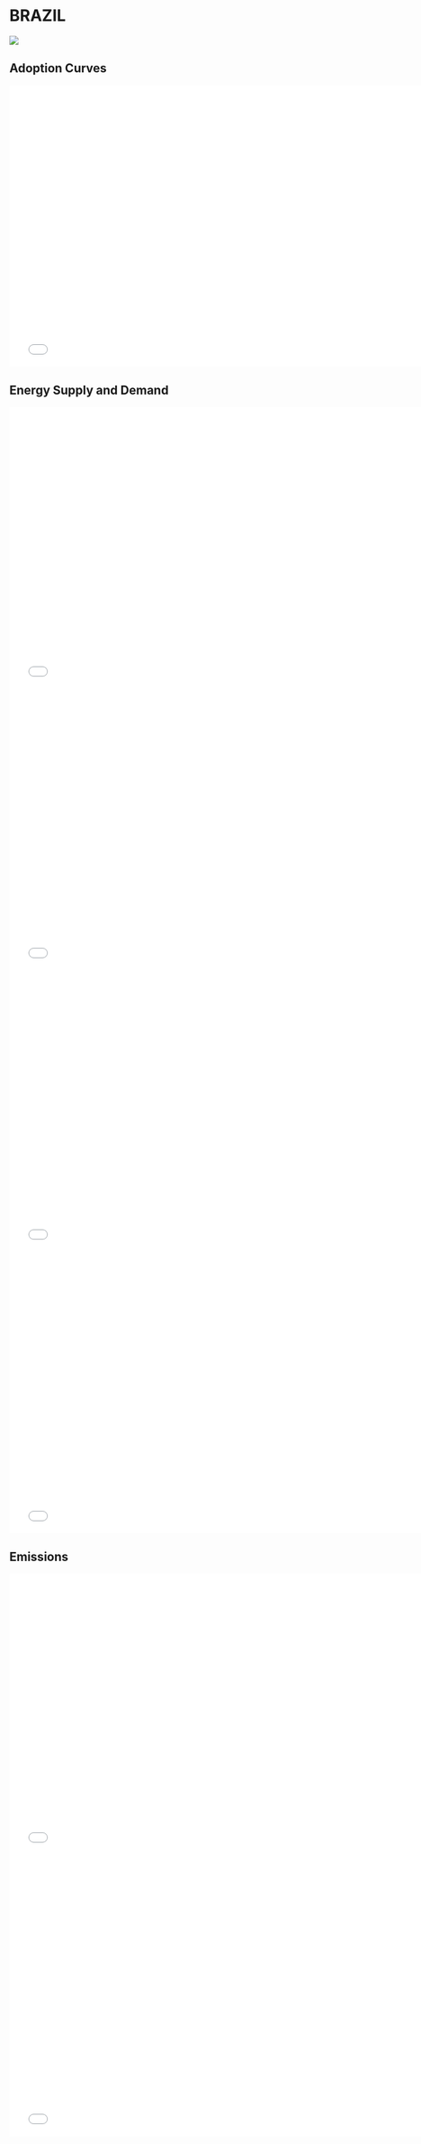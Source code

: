 



# BRAZIL 
  
![](../region%20maps/BRAZIL.png)  
  
  

## Adoption Curves
<iframe id='igraph' scrolling='no' style='border:none' seamless='seamless' src= "scurves-BRAZIL.html" height='500' width='150%'></iframe>  

## Energy Supply and Demand
<iframe id='igraph' scrolling='no' style='border:none' seamless='seamless' src= "demand-baseline-BRAZIL.html" height='500' width='150%'></iframe>  
<iframe id='igraph' scrolling='no' style='border:none' seamless='seamless' src= "supply-baseline-BRAZIL.html" height='500' width='150%'></iframe>  
<iframe id='igraph' scrolling='no' style='border:none' seamless='seamless' src= "demand-pathway-BRAZIL.html" height='500' width='150%'></iframe>  
<iframe id='igraph' scrolling='no' style='border:none' seamless='seamless' src= "supply-pathway-BRAZIL.html" height='500' width='150%'></iframe>  
  

## Emissions
<iframe id='igraph' scrolling='no' style='border:none' seamless='seamless' src= "mwedges-BRAZIL.html" height='500' width='150%'></iframe>  
<iframe id='igraph' scrolling='no' style='border:none' seamless='seamless' src= "em1-BRAZIL.html" height='500' width='150%'></iframe>  
